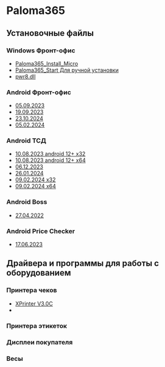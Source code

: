 # Paloma365
## Установочные файлы
### Windows Фронт-офис
- [Paloma365_Install_Micro](https://download.paloma365.net/p365_install_files/windows/Paloma365_Install_Micro.exe)
- [Paloma365_Start Для ручной установки](https://download.paloma365.net/p365_install_files/windows/Paloma365_Start.exe)
- [pwr8.dll](https://download.paloma365.net/p365_install_files/windows/pwr8.dll)
### Android Фронт-офис 
- [05.09.2023](https://download.paloma365.net/p365_install_files/android/front/Paloma365_Front%20(05.09.2023)%20x32.apk)
- [19.09.2023](https://download.paloma365.net/p365_install_files/android/front/Paloma365_Front%20(19.09.2023).apk)
- [23.10.2024](https://download.paloma365.net/p365_install_files/android/front/Paloma365_Front%20-%202023-10-24.apk)
- [05.02.2024](https://download.paloma365.net/p365_install_files/android/front/Paloma365_Front%20-%2005.02.2024.apk)
### Android ТСД
- [10.08.2023 android 12+ х32](https://download.paloma365.net/p365_install_files/android/tsd/paloma365tsd32android%2012+.apk)
- [10.08.2023 android 12+ х64](https://download.paloma365.net/p365_install_files/android/tsd/paloma365tsd64android%2012+.apk)
- [06.12.2023](https://download.paloma365.net/p365_install_files/android/tsd/paloma365tsd06.12.2023.apk)
- [26.01.2024](https://download.paloma365.net/p365_install_files/android/tsd/paloma365tsd%2026.01.2024.apk)
- [09.02.2024 х32](https://download.paloma365.net/p365_install_files/android/tsd/paloma365tsd09.02.24%20x32.apk)
- [09.02.2024 х64](https://download.paloma365.net/p365_install_files/android/tsd/paloma365tsd09.02.24%20x64.apk)
### Android Boss
- [27.04.2022](https://download.paloma365.net/p365_install_files/android/boss/paloma365Boss.apk)
### Android Price Checker
- [17.06.2023](https://download.paloma365.net/p365_install_files/android/price_checker/paloma365PriceChecker.apk)
## Драйвера и программы для работы с оборудованием
### Принтера чеков 
- [XPrinter V3.0C](https://download.paloma365.net/driversoft/XPrinter%20V3.0C.zip)
- 
### Принтера этикеток
### Дисплеи покупателя
### Весы
